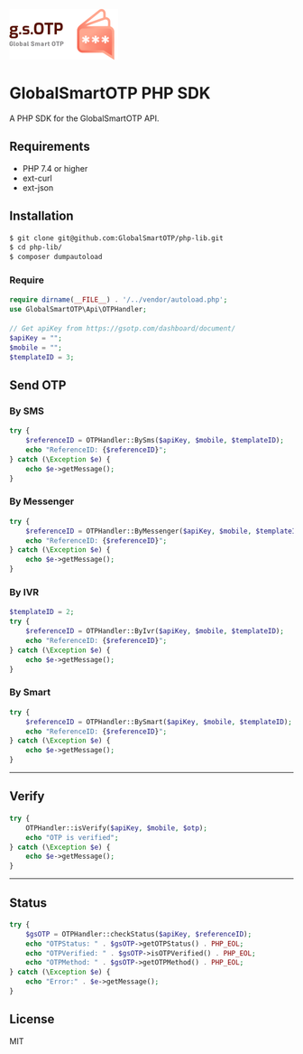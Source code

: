 ![gsOTP](examples/assets/logo.png)

# GlobalSmartOTP PHP SDK

A PHP SDK for the GlobalSmartOTP API.

## Requirements

- PHP 7.4 or higher
- ext-curl
- ext-json

## Installation

```sh
$ git clone git@github.com:GlobalSmartOTP/php-lib.git
$ cd php-lib/
$ composer dumpautoload
```

### Require
```php
require dirname(__FILE__) . '/../vendor/autoload.php';
use GlobalSmartOTP\Api\OTPHandler;

// Get apiKey from https://gsotp.com/dashboard/document/
$apiKey = "";
$mobile = "";
$templateID = 3;
```

## Send OTP 

### By SMS
```php
try {
	$referenceID = OTPHandler::BySms($apiKey, $mobile, $templateID);
	echo "ReferenceID: {$referenceID}";
} catch (\Exception $e) {
	echo $e->getMessage();
}
```
### By  Messenger
```php
try {
	$referenceID = OTPHandler::ByMessenger($apiKey, $mobile, $templateID);
	echo "ReferenceID: {$referenceID}";
} catch (\Exception $e) {
	echo $e->getMessage();
}
```
### By  IVR
```php
$templateID = 2;
try {
	$referenceID = OTPHandler::ByIvr($apiKey, $mobile, $templateID);
	echo "ReferenceID: {$referenceID}";
} catch (\Exception $e) {
	echo $e->getMessage();
}
```
### By  Smart
```php
try {
	$referenceID = OTPHandler::BySmart($apiKey, $mobile, $templateID);
	echo "ReferenceID: {$referenceID}";
} catch (\Exception $e) {
	echo $e->getMessage();
}
```
---
## Verify
```php
try {
	OTPHandler::isVerify($apiKey, $mobile, $otp);
	echo "OTP is verified";
} catch (\Exception $e) {
	echo $e->getMessage();
}
```
---
## Status
```php
try {
	$gsOTP = OTPHandler::checkStatus($apiKey, $referenceID);
	echo "OTPStatus: " . $gsOTP->getOTPStatus() . PHP_EOL;
	echo "OTPVerified: " . $gsOTP->isOTPVerified() . PHP_EOL;
	echo "OTPMethod: " . $gsOTP->getOTPMethod() . PHP_EOL;
} catch (\Exception $e) {
	echo "Error:" . $e->getMessage();
}
```
## License

MIT
